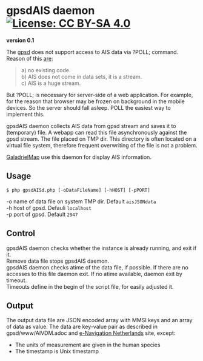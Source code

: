 # gpsdAIS daemon [![License: CC BY-SA 4.0](https://img.shields.io/badge/License-CC%20BY--SA%204.0-lightgrey.svg)](https://creativecommons.org/licenses/by-sa/4.0/)
**version 0.1**  

The  [gpsd](https://gpsd.io/) does not support access to AIS data via ?POLL; command.  
Reason of this [are](https://lists.nongnu.org/archive/html/gpsd-users/2020-04/msg00098.html):  
>a) no existing code.  
>b) AIS does not come in data sets, it is a stream.  
>c) AIS is a huge stream.  

But ?POLL; is necessary for server-side of a web application. For example, for the reason that browser may be frozen on background in the mobile devices. So the server should fall asleep. POLL the easiest way to implement this.  

gpsdAIS daemon collects AIS data from gpsd stream and saves it to (temporary) file. A webapp can read this file asynchronously against the gpsd stream. The file placed on TMP dir. This directory is often located on a virtual file system, therefore frequent overwriting of the file is not a problem.  

[GaladrielMap](https://github.com/VladimirKalachikhin/Galadriel-map/tree/master)  use this daemon for display AIS information.
## Usage
```
$ php gpsdAISd.php [-oDataFileName] [-hHOST] [-pPORT]
```
-o name of data file on system TMP dir. Default `aisJSONdata`  
-h host of gpsd. Defauli `localhost`  
-p port of gpsd. Default `2947`  
## Control
gpsdAIS daemon checks whether the instance is already running, and exit if it.  
Remove data file stops gpsdAIS daemon.  
gpsdAIS daemon checks atime of the data file, if possible. If there are no accesses to this file daemon exit. If no atime available, daemon exit by timeout.  
Timeouts define in the begin of the script file, for easily adjusted it.
## Output
The output data file are JSON encoded array with MMSI keys and an array of data as value. The data are key-value pair as described in gpsd/www/AIVDM.adoc and [e-Navigation Netherlands](http://www.e-navigation.nl/system-messages) site, except:  
* The units of measurement are given in the human species
* The timestamp  is Unix timestamp